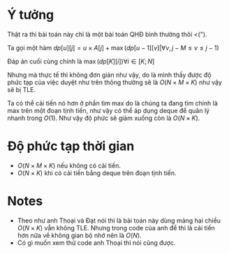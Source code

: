 # Ý tưởng
<!-- phần này có thể được thêm vào sau này nếu mà tụi em có thêm nhiều ý tưởng giải khác nha :> -->


Thật ra thì bài toán này chỉ là một bài toán QHĐ bình thường thôi <(").

Ta gọi một hàm $dp[u][j] = u \times A[j] + \max(dp[u-1][v] | \forall v, j - M \le v \le j - 1)$

Đáp án cuối cùng chính là $\max(dp[K][i]) \forall i \in [K; N]$

Nhưng mà thực tế thì không đơn giản như vậy, do là mình thấy được độ phức tạp của việc duyệt như trên thông thường sẽ là $O(N\times M \times K)$ như vậy sẽ bị TLE.

Ta có thể cải tiến nó hơn ở phần tìm max do là chúng ta đang tìm chính là max trên một đoạn tịnh tiến, như vậy có thể áp dụng deque để quản lý nhanh trong $O(1)$. Như vậy độ phức sẽ giảm xuống còn là $O(N\times K)$.


# Độ phức tạp thời gian
- $O(N \times M \times K)$ nếu không có cải tiến.
- $O(N \times K)$ khi có cải tiến bằng deque trên đoạn tịnh tiến.

# Notes
- Theo như anh Thoại và Đạt nói thì là bài toán này dùng mảng hai chiều $O(N \times K)$ vẫn không TLE. Nhưng trong code của anh để thì là cải tiến hơn nữa về không gian bộ nhớ nên là $O(N)$.
- Có gì muốn xem thử code anh Thoại thì nói cũng được.
